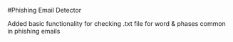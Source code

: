 ﻿\#Phishing Email Detector



Added basic functionality for checking .txt file for word \& phases common in phishing emails


